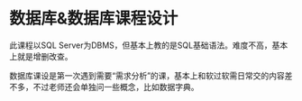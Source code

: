 # 数据库&数据库课程设计

此课程以SQL Server为DBMS，但基本上教的是SQL基础语法。难度不高，基本上就是增删改查。

数据库课设是第一次遇到需要“需求分析”的课，基本上和软过软需日常交的内容差不多，不过老师还会单独问一些概念，比如数据字典。
